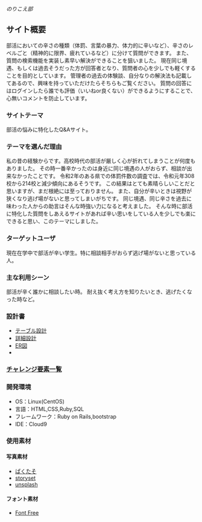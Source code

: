 *のりこえ部*

## サイト概要
部活においての辛さの種類（体罰、言葉の暴力、体力的に辛いなど）、辛さのレベルごと（精神的に限界、疲れているなど）に分けて質問ができます。
また、質問の検索機能を実装し素早い解決ができることを狙いました。
現在同じ境遇、もしくは過去そうだった方が回答者となり、質問者の心を少しでも軽くすることを目的としています。
管理者の過去の体験談、自分なりの解決法も記載してあるので、興味を持っていただけたらそちらもご覧ください。
質問の回答にはログインしたら誰でも評価（いいねor良くない）ができるようにすることで、心無いコメントを防止しています。

### サイトテーマ
部活の悩みに特化したQ&Aサイト。

### テーマを選んだ理由
私の昔の経験からです。高校時代の部活が厳しく心が折れてしまうことが何度もありました。
その時一番辛かったのは身近に同じ境遇の人がおらず、相談が出来なかったことです。
令和2年のある県での体罰件数の調査では、令和元年308校から214校と減少傾向にあるそうです。
この結果はとても素晴らしいことだと思いますが、まだ根絶には至っておりません。
また、自分が辛いときは視野が狭くなり逃げ場がないと思ってしまいがちです。
同じ境遇、同じ辛さを過去に味わった人からの助言はそんな時強い力になると考えました。
そんな時に部活に特化した質問をしあえるサイトがあれば辛い思いをしている人を少しでも楽にできると思い、このテーマにしました。

### ターゲットユーザ
現在在学中で部活が辛い学生。特に相談相手がおらず逃げ場がないと思っている人。

### 主な利用シーン
部活が辛く誰かに相談したい時。
耐え抜く考え方を知りたいとき、逃げたくなった時など。

### 設計書
- [テーブル設計](https://docs.google.com/spreadsheets/d/1Dic3Y4pCDx-a_ffNq-SmX3nE-4hU4-k1pQbYmDac140/edit#gid=129877452)
- [詳細設計](https://docs.google.com/spreadsheets/d/1kzRFj1blsPBUnRVWgtYa5IOhgsiI1Uz2MchFJxY7GBU/edit#gid=1550541767)
- [ER図](https://app.diagrams.net/#G1gcunLa2_HS-epuCu8igPSCPw73gkkinS)
-

### [チャレンジ要素一覧](https://docs.google.com/spreadsheets/d/1F32HZ9o5Omd8F_iQpOre0us6zEzZU_01LxQNdzT3hiY/edit#gid=0)

### 開発環境
- OS：Linux(CentOS)
- 言語：HTML,CSS,Ruby,SQL
- フレームワーク：Ruby on Rails,bootstrap
- IDE：Cloud9

### 使用素材
#### 写真素材
- [ぱくたそ](https://www.pakutaso.com/)
- [storyset](https://storyset.com/)
- [unsplash](https://unsplash.com/)
#### フォント素材
- [Font Free](https://fontfree.me/)
